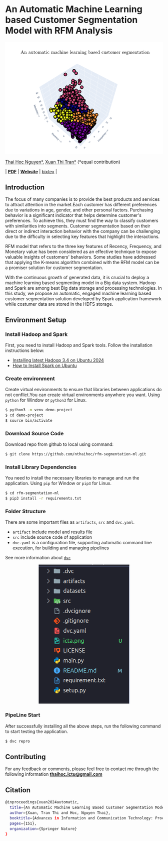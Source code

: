 # An Automatic Machine Learning based Customer Segmentation Model with RFM Analysis

<img src="background.png" alt="icta" style=auto/>

[Thai Hoc Nguyen*](https://nthaihoc.github.io/about-me/), [Xuan Thi Tran*](https://www.facebook.com/profile.php?id=100011111342596) (*equal contribution)

| [**PDF**](https://) 
| [**Website**](https://books.google.com.vn/books?hl=vi&lr=&id=U7VNEQAAQBAJ&oi=fnd&pg=PA151&ots=nVD6xihs4e&sig=0ttGfynVgVQVw_Xn1QdzW0_babM&redir_esc=y#v=onepage&q&f=false) 
| [bixtex](requirement.txt) |


## Introduction
The focus of many companies is to provide the best products and services to attract attention in the market.Each customer has different preferences due to variations in age, gender, and other personal factors. Purchasing behavior is a significant indicator that helps determine customer's preferences. To achieve this, they must find the way to classify customers with similarities into segments. Customer segmentation based on their direct or indirect interaction behavior with the company can be challenging due to the difficulty in selecting key features that highlight the interactions.

RFM model that refers to the three key features of Recency, Frequency, and Monetary value has been considered as an effective technique to expose valuable insights of customers' behaviors. Some studies have addressed that applying the K-means algorithm combined with the RFM model can be a promiser solution for customer segmentation. 

With the continuous growth of generated data, it is crucial to deploy a machine learning based segmenting model in a Big data system. Hadoop and Spark are among best Big data storage and processing technologies. In this study, we propose an automatic, engaged machine learning based customer segmentation solution developed by Spark application framework while costumer data are stored in the HDFS storage. 


## Environment Setup

### Install Hadoop and Spark
First, you need to install Hadoop and Spark tools. Follow the installation instructions below:
- [Installing latest Hadoop 3.4 on Ubuntu 2024](https://medium.com/@nsidana123/installing-latest-hadoop-3-4-on-ubuntu-2024-easy-installation-guide-874f889fede7)
- [How to Install Spark on Ubuntu](https://medium.com/@redswitches/how-to-install-spark-on-ubuntu-965266d290d6)
 
### Create environment
Create virtual environments to ensure that libraries between applications do not conflict.You can create virtual environments anywhere you want. Using `python` for Window or `python3` for Linux.

```bash
$ python3 -m venv demo-project
$ cd demo-project
$ source bin/activate
```
### Download Source Code
Download repo from github to local using command:

```bash
$ git clone https://github.com/nthaihoc/rfm-segmentation-ml.git
```

### Install Library Dependencies 

You need to install the necessary libraries to manage and run the application. Using `pip` for Window or `pip3` for Linux.

```bash
$ cd rfm-segmentation-ml
$ pip3 install -r requirements.txt
```

### Folder Structure

There are some important files as `artifacts`, `src` and `dvc.yaml`.

+ `artifact` include model and results file
+ `src` include source code of application
+ `dvc.yaml` is a configuration file, supporting automatic command line execution, for building and managing pipelines

See more information about [`dvc`](https://dvc.org/)

<div style="text-align: center;">
    <img src="folder_structure.png" alt="folder structure" style="auto;" />
</div>

### PipeLine Start

After successfully installing all the above steps, run the following command to start testing the application.

```bash
$ dvc repro
```

## Contributing
For any feedback or comments, please feel free to contact me through the following information [**thaihoc.ictu@gmail.com**](mailto:thaihoc.ictu@gmail.com)

## Citation
```bash
@inproceedings{xuan2024automatic,
  title={An Automatic Machine Learning Based Customer Segmentation Model with RFM Analysis},
  author={Xuan, Tran Thi and Hoc, Nguyen Thai},
  booktitle={Advances in Information and Communication Technology: Proceedings of the 3rd International Conference ICTA 2024},
  pages={151},
  organization={Springer Nature}
}
```

